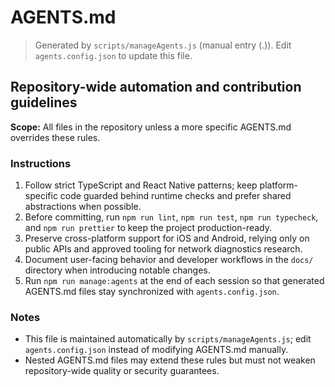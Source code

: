 # AGENTS.md
> Generated by `scripts/manageAgents.js` (manual entry (.)). Edit `agents.config.json` to update this file.

## Repository-wide automation and contribution guidelines

**Scope:** All files in the repository unless a more specific AGENTS.md overrides these rules.

### Instructions
1. Follow strict TypeScript and React Native patterns; keep platform-specific code guarded behind runtime checks and prefer shared abstractions when possible.
2. Before committing, run `npm run lint`, `npm run test`, `npm run typecheck`, and `npm run prettier` to keep the project production-ready.
3. Preserve cross-platform support for iOS and Android, relying only on public APIs and approved tooling for network diagnostics research.
4. Document user-facing behavior and developer workflows in the `docs/` directory when introducing notable changes.
5. Run `npm run manage:agents` at the end of each session so that generated AGENTS.md files stay synchronized with `agents.config.json`.

### Notes
- This file is maintained automatically by `scripts/manageAgents.js`; edit `agents.config.json` instead of modifying AGENTS.md manually.
- Nested AGENTS.md files may extend these rules but must not weaken repository-wide quality or security guarantees.

